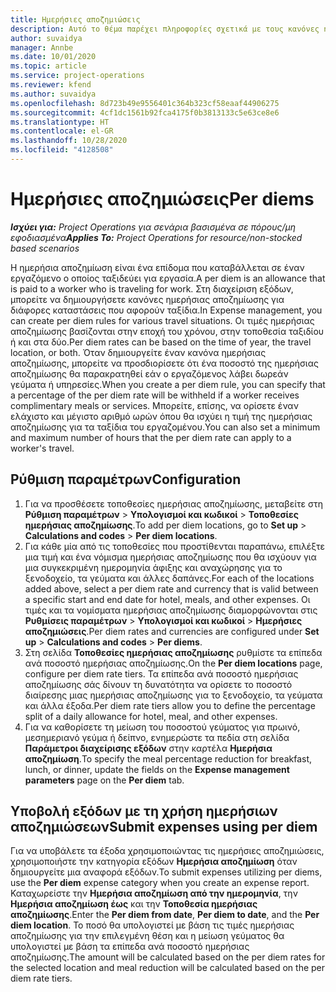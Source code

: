 ```yaml
---
title: Ημερήσιες αποζημιώσεις
description: Αυτό το θέμα παρέχει πληροφορίες σχετικά με τους κανόνες ημερήσιας αποζημίωσης που χρησιμοποιούνται στη διαχείριση δαπανών.
author: suvaidya
manager: Annbe
ms.date: 10/01/2020
ms.topic: article
ms.service: project-operations
ms.reviewer: kfend
ms.author: suvaidya
ms.openlocfilehash: 8d723b49e9556401c364b323cf58eaaf44906275
ms.sourcegitcommit: 4cf1dc1561b92fca4175f0b3813133c5e63ce8e6
ms.translationtype: HT
ms.contentlocale: el-GR
ms.lasthandoff: 10/28/2020
ms.locfileid: "4128508"
---
```

# <a name="per-diems"></a><span data-ttu-id="96dac-103">Ημερήσιες αποζημιώσεις</span><span class="sxs-lookup"><span data-stu-id="96dac-103">Per diems</span></span>

<span data-ttu-id="96dac-104">_**Ισχύει για:** Project Operations για σενάρια βασισμένα σε πόρους/μη εφοδιασμένα_</span><span class="sxs-lookup"><span data-stu-id="96dac-104">_**Applies To:** Project Operations for resource/non-stocked based scenarios_</span></span>


<span data-ttu-id="96dac-105">Η ημερήσια αποζημίωση είναι ένα επίδομα που καταβάλλεται σε έναν εργαζόμενο ο οποίος ταξιδεύει για εργασία.</span><span class="sxs-lookup"><span data-stu-id="96dac-105">A per diem is an allowance that is paid to a worker who is traveling for work.</span></span> <span data-ttu-id="96dac-106">Στη διαχείριση εξόδων, μπορείτε να δημιουργήσετε κανόνες ημερήσιας αποζημίωσης για διάφορες καταστάσεις που αφορούν ταξίδια.</span><span class="sxs-lookup"><span data-stu-id="96dac-106">In Expense management, you can create per diem rules for  various travel situations.</span></span> <span data-ttu-id="96dac-107">Οι τιμές ημερήσιας αποζημίωσης βασίζονται στην εποχή του χρόνου, στην τοποθεσία ταξιδίου ή και στα δύο.</span><span class="sxs-lookup"><span data-stu-id="96dac-107">Per diem rates can be based on the time of year, the travel location, or both.</span></span> <span data-ttu-id="96dac-108">Όταν δημιουργείτε έναν κανόνα ημερήσιας αποζημίωσης, μπορείτε να προσδιορίσετε ότι ένα ποσοστό της ημερήσιας αποζημίωσης θα παρακρατηθεί εάν ο εργαζόμενος λάβει δωρεάν γεύματα ή υπηρεσίες.</span><span class="sxs-lookup"><span data-stu-id="96dac-108">When you create a per diem  rule, you can specify that a percentage of the per diem rate will be withheld if a worker receives complimentary meals or services.</span></span> <span data-ttu-id="96dac-109">Μπορείτε, επίσης, να ορίσετε έναν ελάχιστο και μέγιστο αριθμό ωρών όπου θα ισχύει η τιμή της ημερήσιας αποζημίωσης για τα ταξίδια του εργαζομένου.</span><span class="sxs-lookup"><span data-stu-id="96dac-109">You can also set a minimum and maximum number of hours that the per diem rate can apply to a worker's travel.</span></span>

## <a name="configuration"></a><span data-ttu-id="96dac-110">Ρύθμιση παραμέτρων</span><span class="sxs-lookup"><span data-stu-id="96dac-110">Configuration</span></span> 

1. <span data-ttu-id="96dac-111">Για να προσθέσετε τοποθεσίες ημερήσιας αποζημίωσης, μεταβείτε στη **Ρύθμιση παραμέτρων** > **Υπολογισμοί και κωδικοί** > **Τοποθεσίες ημερήσιας αποζημίωσης**.</span><span class="sxs-lookup"><span data-stu-id="96dac-111">To add per diem locations, go to **Set up** > **Calculations and codes** > **Per diem locations**.</span></span>
2. <span data-ttu-id="96dac-112">Για κάθε μία από τις τοποθεσίες που προστίθενται παραπάνω, επιλέξτε μια τιμή και ένα νόμισμα ημερήσιας αποζημίωσης που θα ισχύουν για μια συγκεκριμένη ημερομηνία άφιξης και αναχώρησης για το ξενοδοχείο, τα γεύματα και άλλες δαπάνες.</span><span class="sxs-lookup"><span data-stu-id="96dac-112">For each of the locations added above, select a per diem rate and currency that is valid between a specific start and end date for hotel, meals, and other expenses.</span></span> <span data-ttu-id="96dac-113">Οι τιμές και τα νομίσματα ημερήσιας αποζημίωσης διαμορφώνονται στις **Ρυθμίσεις παραμέτρων** > **Υπολογισμοί και κωδικοί** > **Ημερήσιες αποζημιώσεις**.</span><span class="sxs-lookup"><span data-stu-id="96dac-113">Per diem rates and currencies are configured under **Set up** > **Calculations and codes** > **Per diems**.</span></span>
3. <span data-ttu-id="96dac-114">Στη σελίδα **Τοποθεσίες ημερήσιας αποζημίωσης** ρυθμίστε τα επίπεδα ανά ποσοστό ημερήσιας αποζημίωσης.</span><span class="sxs-lookup"><span data-stu-id="96dac-114">On the **Per diem locations** page, configure per diem rate tiers.</span></span> <span data-ttu-id="96dac-115">Τα επίπεδα ανά ποσοστό ημερήσιας αποζημίωσης σάς δίνουν τη δυνατότητα να ορίσετε το ποσοστό διαίρεσης μιας ημερήσιας αποζημίωσης για το ξενοδοχείο, τα γεύματα και άλλα έξοδα.</span><span class="sxs-lookup"><span data-stu-id="96dac-115">Per diem rate tiers allow you to define the percentage split of a daily allowance for hotel, meal, and other expenses.</span></span> 
4. <span data-ttu-id="96dac-116">Για να καθορίσετε τη μείωση του ποσοστού γεύματος για πρωινό, μεσημεριανό γεύμα ή δείπνο, ενημερώστε τα πεδία στη σελίδα **Παράμετροι διαχείρισης εξόδων** στην καρτέλα **Ημερήσια αποζημίωση**.</span><span class="sxs-lookup"><span data-stu-id="96dac-116">To specify the meal percentage reduction for breakfast, lunch, or dinner, update the fields on the **Expense management parameters** page on the **Per diem** tab.</span></span> 
    
## <a name="submit-expenses-using-per-diem"></a><span data-ttu-id="96dac-117">Υποβολή εξόδων με τη χρήση ημερήσιων αποζημιώσεων</span><span class="sxs-lookup"><span data-stu-id="96dac-117">Submit expenses using per diem</span></span>
<span data-ttu-id="96dac-118">Για να υποβάλετε τα έξοδα χρησιμοποιώντας τις ημερήσιες αποζημιώσεις, χρησιμοποιήστε την κατηγορία εξόδων **Ημερήσια αποζημίωση** όταν δημιουργείτε μια αναφορά εξόδων.</span><span class="sxs-lookup"><span data-stu-id="96dac-118">To submit expenses utilizing per diems, use the **Per diem** expense category when you create an expense report.</span></span> <span data-ttu-id="96dac-119">Καταχωρείστε την **Ημερήσια αποζημίωση από την ημερομηνία**, την **Ημερήσια αποζημίωση έως** και την **Τοποθεσία ημερήσιας αποζημίωσης**.</span><span class="sxs-lookup"><span data-stu-id="96dac-119">Enter the **Per diem from date**, **Per diem to date**,  and the **Per diem location**.</span></span> <span data-ttu-id="96dac-120">Το ποσό θα υπολογιστεί με βάση τις τιμές ημερήσιας αποζημίωσης για την επιλεγμένη θέση και η μείωση γεύματος θα υπολογιστεί με βάση τα επίπεδα ανά ποσοστό ημερήσιας αποζημίωσης.</span><span class="sxs-lookup"><span data-stu-id="96dac-120">The amount will be calculated based on the per diem rates for the selected location and meal reduction will be calculated based on the per diem rate tiers.</span></span>
